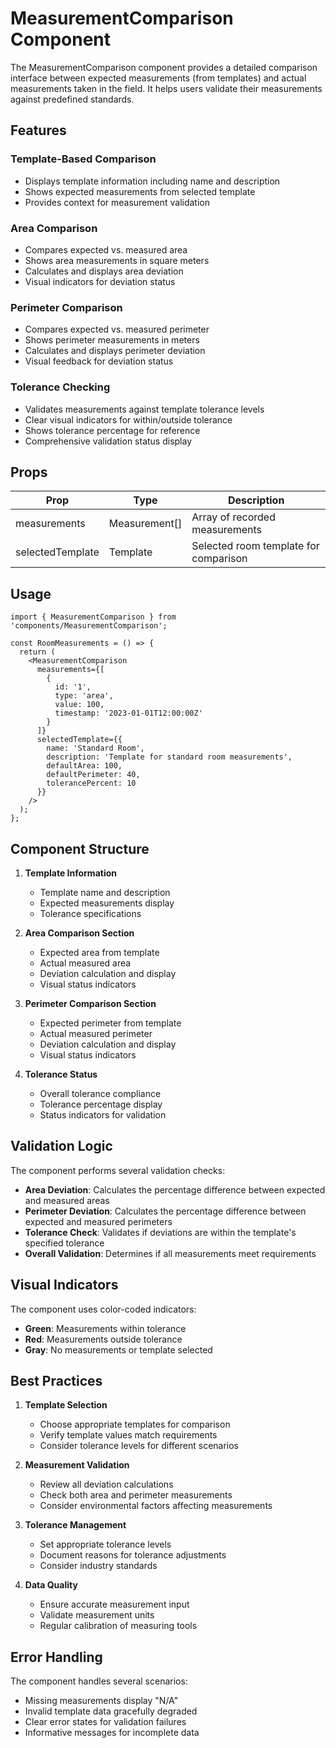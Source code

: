 # MeasurementComparison Component

The MeasurementComparison component provides a detailed comparison interface between expected measurements (from templates) and actual measurements taken in the field. It helps users validate their measurements against predefined standards.

## Features

### Template-Based Comparison
- Displays template information including name and description
- Shows expected measurements from selected template
- Provides context for measurement validation

### Area Comparison
- Compares expected vs. measured area
- Shows area measurements in square meters
- Calculates and displays area deviation
- Visual indicators for deviation status

### Perimeter Comparison
- Compares expected vs. measured perimeter
- Shows perimeter measurements in meters
- Calculates and displays perimeter deviation
- Visual feedback for deviation status

### Tolerance Checking
- Validates measurements against template tolerance levels
- Clear visual indicators for within/outside tolerance
- Shows tolerance percentage for reference
- Comprehensive validation status display

## Props

| Prop | Type | Description |
|------|------|-------------|
| measurements | Measurement[] | Array of recorded measurements |
| selectedTemplate | Template | Selected room template for comparison |

## Usage

```tsx
import { MeasurementComparison } from 'components/MeasurementComparison';

const RoomMeasurements = () => {
  return (
    <MeasurementComparison
      measurements={[
        {
          id: '1',
          type: 'area',
          value: 100,
          timestamp: '2023-01-01T12:00:00Z'
        }
      ]}
      selectedTemplate={{
        name: 'Standard Room',
        description: 'Template for standard room measurements',
        defaultArea: 100,
        defaultPerimeter: 40,
        tolerancePercent: 10
      }}
    />
  );
};
```

## Component Structure

1. **Template Information**
   - Template name and description
   - Expected measurements display
   - Tolerance specifications

2. **Area Comparison Section**
   - Expected area from template
   - Actual measured area
   - Deviation calculation and display
   - Visual status indicators

3. **Perimeter Comparison Section**
   - Expected perimeter from template
   - Actual measured perimeter
   - Deviation calculation and display
   - Visual status indicators

4. **Tolerance Status**
   - Overall tolerance compliance
   - Tolerance percentage display
   - Status indicators for validation

## Validation Logic

The component performs several validation checks:

- **Area Deviation**: Calculates the percentage difference between expected and measured areas
- **Perimeter Deviation**: Calculates the percentage difference between expected and measured perimeters
- **Tolerance Check**: Validates if deviations are within the template's specified tolerance
- **Overall Validation**: Determines if all measurements meet requirements

## Visual Indicators

The component uses color-coded indicators:

- **Green**: Measurements within tolerance
- **Red**: Measurements outside tolerance
- **Gray**: No measurements or template selected

## Best Practices

1. **Template Selection**
   - Choose appropriate templates for comparison
   - Verify template values match requirements
   - Consider tolerance levels for different scenarios

2. **Measurement Validation**
   - Review all deviation calculations
   - Check both area and perimeter measurements
   - Consider environmental factors affecting measurements

3. **Tolerance Management**
   - Set appropriate tolerance levels
   - Document reasons for tolerance adjustments
   - Consider industry standards

4. **Data Quality**
   - Ensure accurate measurement input
   - Validate measurement units
   - Regular calibration of measuring tools

## Error Handling

The component handles several scenarios:

- Missing measurements display "N/A"
- Invalid template data gracefully degraded
- Clear error states for validation failures
- Informative messages for incomplete data
